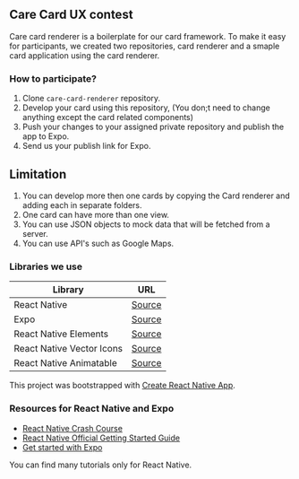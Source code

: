 ## Care Card UX contest

Care card renderer is a boilerplate for our card framework. To make it easy for participants, 
we created two repositories, card renderer and a smaple card application using the card renderer.

### How to participate?

1. Clone `care-card-renderer` repository.
2. Develop your card using this repository, (You don;t need to change anything except the card related components)
3. Push your changes to your assigned private repository and publish the app to Expo.
4. Send us your publish link for Expo.

## Limitation
1. You can develop more then one cards by copying the Card renderer and adding each in separate folders.
2. One card can have more than one view.
2. You can use JSON objects to mock data that will be fetched from a server.
3. You can use API's such as Google Maps.

### Libraries we use

|Library                     | URL                                                 |
|----------------------------|-----------------------------------------------------|
|React Native                | [Source](https://facebook.github.io/react-native) |
|Expo                        | [Source](https://expo.io)                         |
|React Native Elements       | [Source](https://react-native-training.github.io/react-native-elements/) |
|React Native Vector Icons   | [Source](https://oblador.github.io/react-native-vector-icons/)  |
|React Native Animatable     | [Source](https://github.com/oblador/react-native-animatable)  |

This project was bootstrapped with [Create React Native App](https://github.com/react-community/create-react-native-app).

### Resources for React Native and Expo

* [React Native Crash Course](https://www.youtube.com/watch?v=mkualZPRZCs&t=2557s)  
* [React Native Official Getting Started Guide](https://facebook.github.io/react-native/docs/getting-started.html)
* [Get started with Expo](https://expo.io/learn)

You can find many tutorials only for React Native.
